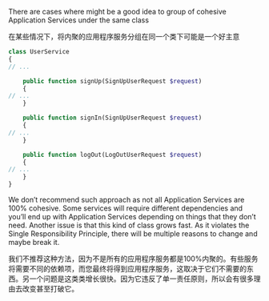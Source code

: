 There are cases where might be a good idea to group of cohesive Application Services under the same class

在某些情况下，将内聚的应用程序服务分组在同一个类下可能是一个好主意

```php
class UserService
{
// ...

    public function signUp(SignUpUserRequest $request)
    {
// ...
    }

    public function signIn(SignUpUserRequest $request)
    {
// ...
    }

    public function logOut(LogOutUserRequest $request)
    {
// ...
    }
}
```

We don’t recommend such approach as not all Application Services are 100% cohesive. Some services will require different dependencies and you’ll end up with Application Services depending on things that they don’t need. Another issue is that this kind of class grows fast. As it violates the Single Responsibility Principle, there will be multiple reasons to change and maybe break it.

我们不推荐这种方法，因为不是所有的应用程序服务都是100%内聚的。有些服务将需要不同的依赖项，而您最终将得到应用程序服务，这取决于它们不需要的东西。另一个问题是这类类增长很快。因为它违反了单一责任原则，所以会有很多理由去改变甚至打破它。

